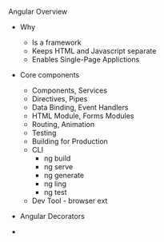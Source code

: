 Angular Overview
- Why
  - Is a framework
  - Keeps HTML and Javascript separate
  - Enables Single-Page Applictions
- Core components
    - Components, Services
    - Directives, Pipes
    - Data Binding, Event Handlers
    - HTML Module, Forms Modules
    - Routing, Animation
    - Testing
    - Building for Production
    - CLI
      - ng build
      - ng serve
      - ng generate
      - ng ling
      - ng test
    - Dev Tool - browser ext
 
- Angular Decorators
- 



